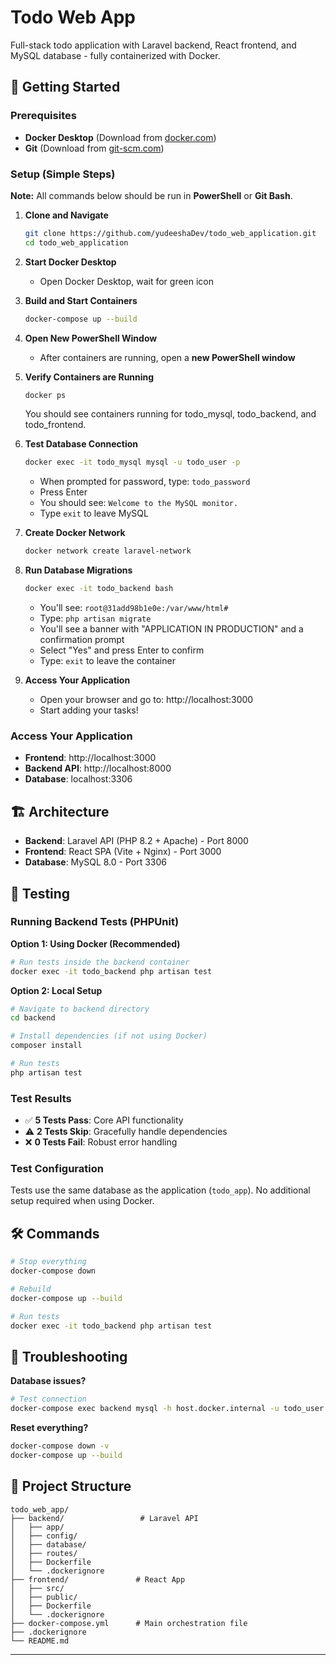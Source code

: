 # Todo Web App

Full-stack todo application with Laravel backend, React frontend, and MySQL database - fully containerized with Docker.


## 🚀 Getting Started

### Prerequisites
- **Docker Desktop** (Download from [docker.com](https://www.docker.com/products/docker-desktop/))
- **Git** (Download from [git-scm.com](https://git-scm.com/))

### Setup (Simple Steps)

**Note:** All commands below should be run in **PowerShell** or **Git Bash**.

1. **Clone and Navigate**
   ```bash
   git clone https://github.com/yudeeshaDev/todo_web_application.git
   cd todo_web_application
   ```

2. **Start Docker Desktop**
   - Open Docker Desktop, wait for green icon

3. **Build and Start Containers**
   ```bash
   docker-compose up --build
   ```

4. **Open New PowerShell Window**
   - After containers are running, open a **new PowerShell window**


5. **Verify Containers are Running**
   ```bash
   docker ps
   ```
   You should see containers running for todo_mysql, todo_backend, and todo_frontend.

6. **Test Database Connection**
   ```bash
   docker exec -it todo_mysql mysql -u todo_user -p
   ```
   - When prompted for password, type: `todo_password`
   - Press Enter
   - You should see: `Welcome to the MySQL monitor.`
   - Type `exit` to leave MySQL

7. **Create Docker Network**
   ```bash
   docker network create laravel-network
   ```

8. **Run Database Migrations**
   ```bash
   docker exec -it todo_backend bash
   ```
   - You'll see: `root@31add98b1e0e:/var/www/html#`
   - Type: `php artisan migrate`
   - You'll see a banner with "APPLICATION IN PRODUCTION" and a confirmation prompt
   - Select "Yes" and press Enter to confirm
   - Type: `exit` to leave the container

9. **Access Your Application**
   - Open your browser and go to: http://localhost:3000
   - Start adding your tasks!

### Access Your Application
- **Frontend**: http://localhost:3000
- **Backend API**: http://localhost:8000
- **Database**: localhost:3306

## 🏗️ Architecture

- **Backend**: Laravel API (PHP 8.2 + Apache) - Port 8000
- **Frontend**: React SPA (Vite + Nginx) - Port 3000  
- **Database**: MySQL 8.0 - Port 3306

## 🧪 Testing

### Running Backend Tests (PHPUnit)

**Option 1: Using Docker (Recommended)**
```bash
# Run tests inside the backend container
docker exec -it todo_backend php artisan test
```

**Option 2: Local Setup**
```bash
# Navigate to backend directory
cd backend

# Install dependencies (if not using Docker)
composer install

# Run tests
php artisan test
```

### Test Results
- ✅ **5 Tests Pass**: Core API functionality
- ⚠️ **2 Tests Skip**: Gracefully handle dependencies
- ❌ **0 Tests Fail**: Robust error handling

### Test Configuration
Tests use the same database as the application (`todo_app`). No additional setup required when using Docker.

## 🛠️ Commands

```bash
# Stop everything
docker-compose down

# Rebuild
docker-compose up --build

# Run tests
docker exec -it todo_backend php artisan test
```

## 🐛 Troubleshooting


**Database issues?**
```bash
# Test connection
docker-compose exec backend mysql -h host.docker.internal -u todo_user -p todo_app
```

**Reset everything?**
```bash
docker-compose down -v
docker-compose up --build
```

## 📁 Project Structure

```
todo_web_app/
├── backend/                 # Laravel API
│   ├── app/
│   ├── config/
│   ├── database/
│   ├── routes/
│   ├── Dockerfile
│   └── .dockerignore
├── frontend/               # React App
│   ├── src/
│   ├── public/
│   ├── Dockerfile
│   └── .dockerignore
├── docker-compose.yml      # Main orchestration file
├── .dockerignore
└── README.md
```

---


